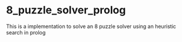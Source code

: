 # 8_puzzle_solver_prolog
This is a implementation to solve an 8 puzzle solver using an heuristic search in prolog
